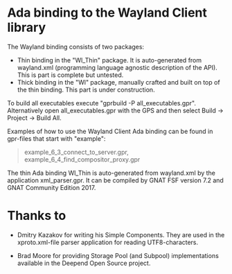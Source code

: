 # Ada binding to the Wayland Client library
The Wayland binding consists of two packages:
- Thin binding in the "Wl_Thin" package. It is auto-generated from wayland.xml (programming language agnostic description of the API).
This is part is complete but untested.
- Thick binding in the "Wl" package, manually crafted and built on top of the thin binding. This part is under construction.

To build all executables execute "gprbuild -P all_executables.gpr".
Alternatively open all_executables.gpr with the GPS and then select Build -> Project -> Build All.

Examples of how to use the Wayland Client Ada binding can be found in gpr-files that start with "example":
> example_6_3_connect_to_server.gpr,
example_6_4_find_compositor_proxy.gpr

The thin Ada binding Wl_Thin is auto-generated from wayland.xml by the application xml_parser.gpr.
It can be compiled by GNAT FSF version 7.2 and GNAT Community Edition 2017.

# Thanks to
- Dmitry Kazakov for writing his Simple Components. They are used in the xproto.xml-file parser application for reading UTF8-characters.

- Brad Moore for providing Storage Pool (and Subpool) implementations available in the Deepend Open Source project.
